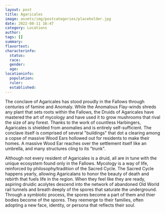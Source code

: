 ```yaml
---
layout: post
title: Agaricales
image: assets/img/postcategories/placeholder.jpg
date: 2022-08-11 16:47
category: Locations
author: 
tags: []
summary: 
flavortext: 
characterinfo:
  status: 
  race: 
  gender: 
  age: 
locationinfo:
  population: 
  ruler: 
  established: 
---
```


The conclave of Agaricales has stood proudly in the Fallows through centuries of famine and Anomaly. While the Anomalous Flay-winds shreds any plant that sets roots within the Fallows, the Druids of Agaricales have mastered the art of mycology and have used it to grow mushrooms that rival the size of any forest. Thanks to the work of countless Harbingers, Agaricales is shielded from anomalies and is entirely self-sufficient. The conclave itself is comprised of several "buildings" that dot a clearing among a copse of massive Wood Ears hollowed out for residents to make their homes. A massive Wood Ear reaches over the settlement itself like an umbrella, and many structures cling to its "trunk".

Although not every resident of Agaricales is a druid, all are in tune with the unique ecosystem found only in the Fallows. Mycology is a way of life, reinforced by philosophy/tradition of the Sacred Cycle. The Sacred Cycle happens yearly, allowing Agaricalans to honor the beauty of death and rebirth that fuels life in the region. When they feel like they are ready, aspiring druidic acolytes descend into the network of abandoned Old World rail tunnels and breath deeply of the spores that saturate the underground. Through a symbiotic process, the spores become a part of them and thier bodies become of the spores. They reemerge to their families, often adopting a new face, identity, or persona that reflects their soul.